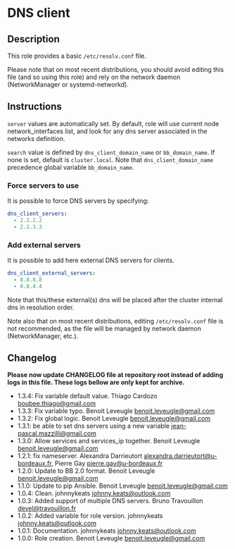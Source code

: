 # DNS client

## Description

This role provides a basic `/etc/resolv.conf` file.

Please note that on most recent distributions, you should avoid editing this file (and so using this role) and rely on the network daemon (NetworkManager or systemd-networkd).

## Instructions

`server` values are automatically set. By default, role will use current node network_interfaces list, and look for any dns server associated in the networks definition.

`search` value is defined by `dns_client_domain_name` or `bb_domain_name`. If none is set, default is `cluster.local`.
Note that `dns_client_domain_name` precedence global variable `bb_domain_name`.

### Force servers to use

It is possible to force DNS servers by specifying:

```yaml
dns_client_servers:
  - 2.2.2.2
  - 2.2.3.3
```

### Add external servers

It is possible to add here external DNS servers for clients.

```yaml
dns_client_external_servers:
  - 8.8.8.8
  - 8.8.4.4
```
Note that this/these external(s) dns will be placed after the cluster internal dns in resolution order.

Note also that on most recent distributions, editing `/etc/resolv.conf` file is not recommended, as the file will be managed by network daemon (NetworkManager, etc.).

## Changelog

**Please now update CHANGELOG file at repository root instead of adding logs in this file.
These logs bellow are only kept for archive.**

* 1.3.4: Fix variable default value. Thiago Cardozo <boubee.thiago@gmail.com>
* 1.3.3: Fix variable typo. Benoit Leveugle <benoit.leveugle@gmail.com>
* 1.3.2: Fix global logic. Benoit Leveugle <benoit.leveugle@gmail.com>
* 1.3.1: be able to set dns servers using a new variable <jean-pascal.mazzilli@gmail.com>
* 1.3.0: Allow services and services_ip together. Benoit Leveugle <benoit.leveugle@gmail.com>
* 1.2.1: fix nameserver. Alexandra Darrieutort <alexandra.darrieutort@u-bordeaux.fr>, Pierre Gay <pierre.gay@u-bordeaux.fr>
* 1.2.0: Update to BB 2.0 format. Benoit Leveugle <benoit.leveugle@gmail.com>
* 1.1.0: Update to pip Ansible. Benoit Leveugle <benoit.leveugle@gmail.com>
* 1.0.4: Clean. johnnykeats <johnny.keats@outlook.com>
* 1.0.3: Added support of multiple DNS servers. Bruno Travouillon <devel@travouillon.fr>
* 1.0.2: Added variable for role version. johnnykeats <johnny.keats@outlook.com>
* 1.0.1: Documentation. johnnykeats <johnny.keats@outlook.com>
* 1.0.0: Role creation. Benoit Leveugle <benoit.leveugle@gmail.com>
